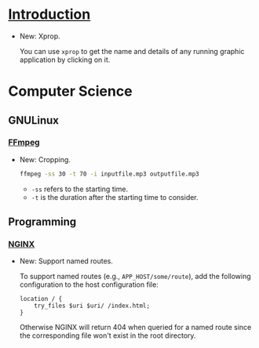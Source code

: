 # [Introduction](X.md)

* New: Xprop.

    You can use `xprop` to get the name and details of any running graphic
    application by clicking on it.
    

# Computer Science

## GNULinux

### [FFmpeg](ffmpeg.md)

* New: Cropping.

    ```bash
    ffmpeg -ss 30 -t 70 -i inputfile.mp3 outputfile.mp3
    ```
    
    * `-ss` refers to the starting time.
    * `-t` is the duration after the starting time to consider.
    

## Programming

### [NGINX](flutter/nginx.md)

* New: Support named routes.

    To support named routes (e.g., `APP_HOST/some/route`), add the following
    configuration to the host configuration file:
    
    ```nginx
    location / {
        try_files $uri $uri/ /index.html;
    }
    ```
    
    Otherwise NGINX will return 404 when queried for a named route since the
    corresponding file won't exist in the root directory.